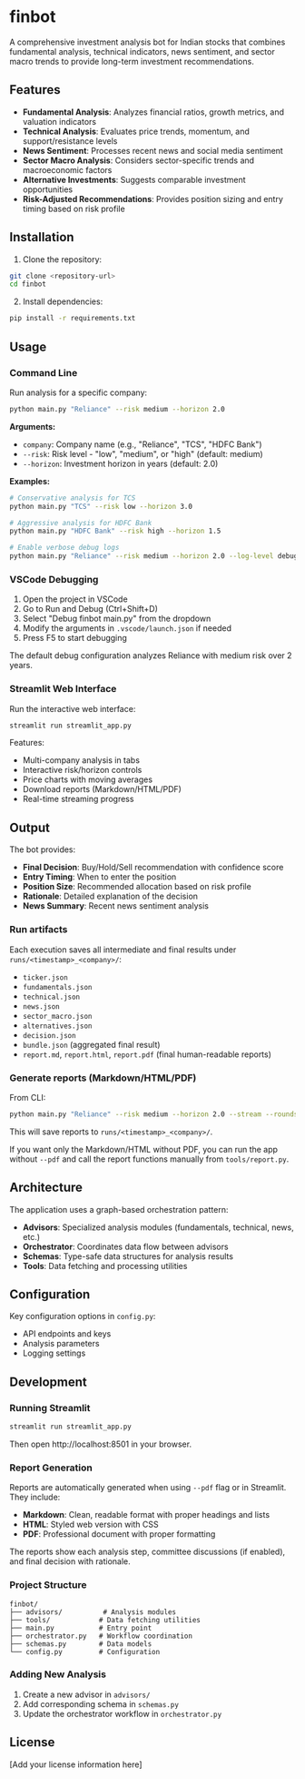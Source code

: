# finbot

A comprehensive investment analysis bot for Indian stocks that combines fundamental analysis, technical indicators, news sentiment, and sector macro trends to provide long-term investment recommendations.

## Features

- **Fundamental Analysis**: Analyzes financial ratios, growth metrics, and valuation indicators
- **Technical Analysis**: Evaluates price trends, momentum, and support/resistance levels
- **News Sentiment**: Processes recent news and social media sentiment
- **Sector Macro Analysis**: Considers sector-specific trends and macroeconomic factors
- **Alternative Investments**: Suggests comparable investment opportunities
- **Risk-Adjusted Recommendations**: Provides position sizing and entry timing based on risk profile

## Installation

1. Clone the repository:
```bash
git clone <repository-url>
cd finbot
```

2. Install dependencies:
```bash
pip install -r requirements.txt
```

## Usage

### Command Line

Run analysis for a specific company:

```bash
python main.py "Reliance" --risk medium --horizon 2.0
```

**Arguments:**
- `company`: Company name (e.g., "Reliance", "TCS", "HDFC Bank")
- `--risk`: Risk level - "low", "medium", or "high" (default: medium)
- `--horizon`: Investment horizon in years (default: 2.0)

**Examples:**
```bash
# Conservative analysis for TCS
python main.py "TCS" --risk low --horizon 3.0

# Aggressive analysis for HDFC Bank
python main.py "HDFC Bank" --risk high --horizon 1.5

# Enable verbose debug logs
python main.py "Reliance" --risk medium --horizon 2.0 --log-level debug
```

### VSCode Debugging

1. Open the project in VSCode
2. Go to Run and Debug (Ctrl+Shift+D)
3. Select "Debug finbot main.py" from the dropdown
4. Modify the arguments in `.vscode/launch.json` if needed
5. Press F5 to start debugging

The default debug configuration analyzes Reliance with medium risk over 2 years.

### Streamlit Web Interface

Run the interactive web interface:
```bash
streamlit run streamlit_app.py
```

Features:
- Multi-company analysis in tabs
- Interactive risk/horizon controls
- Price charts with moving averages
- Download reports (Markdown/HTML/PDF)
- Real-time streaming progress

## Output

The bot provides:
- **Final Decision**: Buy/Hold/Sell recommendation with confidence score
- **Entry Timing**: When to enter the position
- **Position Size**: Recommended allocation based on risk profile
- **Rationale**: Detailed explanation of the decision
- **News Summary**: Recent news sentiment analysis

### Run artifacts

Each execution saves all intermediate and final results under `runs/<timestamp>_<company>/`:
- `ticker.json`
- `fundamentals.json`
- `technical.json`
- `news.json`
- `sector_macro.json`
- `alternatives.json`
- `decision.json`
- `bundle.json` (aggregated final result)
- `report.md`, `report.html`, `report.pdf` (final human-readable reports)

### Generate reports (Markdown/HTML/PDF)

From CLI:
```bash
python main.py "Reliance" --risk medium --horizon 2.0 --stream --rounds 1 --pdf
```
This will save reports to `runs/<timestamp>_<company>/`.

If you want only the Markdown/HTML without PDF, you can run the app without `--pdf` and call the report functions manually from `tools/report.py`.

## Architecture

The application uses a graph-based orchestration pattern:

- **Advisors**: Specialized analysis modules (fundamentals, technical, news, etc.)
- **Orchestrator**: Coordinates data flow between advisors
- **Schemas**: Type-safe data structures for analysis results
- **Tools**: Data fetching and processing utilities

## Configuration

Key configuration options in `config.py`:
- API endpoints and keys
- Analysis parameters
- Logging settings

## Development

### Running Streamlit
```bash
streamlit run streamlit_app.py
```
Then open http://localhost:8501 in your browser.

### Report Generation
Reports are automatically generated when using `--pdf` flag or in Streamlit. They include:
- **Markdown**: Clean, readable format with proper headings and lists
- **HTML**: Styled web version with CSS
- **PDF**: Professional document with proper formatting

The reports show each analysis step, committee discussions (if enabled), and final decision with rationale.

### Project Structure
```
finbot/
├── advisors/          # Analysis modules
├── tools/            # Data fetching utilities
├── main.py           # Entry point
├── orchestrator.py   # Workflow coordination
├── schemas.py        # Data models
└── config.py         # Configuration
```

### Adding New Analysis

1. Create a new advisor in `advisors/`
2. Add corresponding schema in `schemas.py`
3. Update the orchestrator workflow in `orchestrator.py`

## License

[Add your license information here]